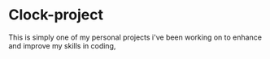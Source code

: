 # Clock-project
This is simply one of my personal projects i've been working on to enhance and improve my skills in coding,
